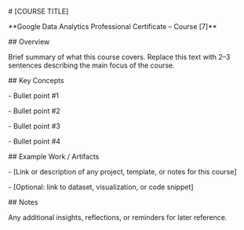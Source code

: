 \# \[COURSE TITLE]



\*\*Google Data Analytics Professional Certificate – Course \[7]\*\*



\## Overview

Brief summary of what this course covers. Replace this text with 2–3 sentences describing the main focus of the course.



\## Key Concepts

\- Bullet point #1

\- Bullet point #2

\- Bullet point #3

\- Bullet point #4



\## Example Work / Artifacts

\- \[Link or description of any project, template, or notes for this course]

\- \[Optional: link to dataset, visualization, or code snippet]



\## Notes

Any additional insights, reflections, or reminders for later reference.

